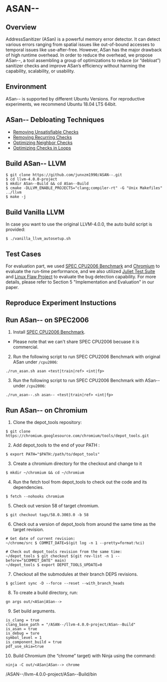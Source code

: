 # ASAN--

## Overview
AddressSanitizer (ASan) is a powerful memory error detector. It can detect various errors ranging from spatial issues like out-of-bound accesses to temporal issues like use-after-free. However, ASan has the major drawback of high runtime overhead. In order to reduce the overhead, we propose ASan--, a tool assembling a group of optimizations to reduce (or “debloat”) sanitizer checks and improve ASan’s efficiency without harming the capability, scalability, or usability.

## Environment
ASan-- is supported by different Ubuntu Versions. For reproductive experiments, we recommend Ubuntu 18.04 LTS 64bit.

## ASan-- Debloating Techniques
- [Removing Unsatisfiable Checks](https://github.com/junxzm1990/ASAN--/blob/e96d4aa82072546e8f2016cf83beba88af4995ea/llvm-4.0.0-project/llvm/lib/Transforms/Instrumentation/AddressSanitizer.cpp#L1385)
- [Removing Recurring Checks](https://github.com/junxzm1990/ASAN--/blob/e96d4aa82072546e8f2016cf83beba88af4995ea/llvm-4.0.0-project/llvm/lib/Transforms/Instrumentation/AddressSanitizer.cpp#L3212)
- [Optimizing Neighbor Checks](https://github.com/junxzm1990/ASAN--/blob/e96d4aa82072546e8f2016cf83beba88af4995ea/llvm-4.0.0-project/llvm/lib/Transforms/Instrumentation/AddressSanitizer.cpp#L3217)
- [Optimizing Checks in Loops](https://github.com/junxzm1990/ASAN--/blob/e96d4aa82072546e8f2016cf83beba88af4995ea/llvm-4.0.0-project/llvm/lib/Transforms/Instrumentation/AddressSanitizer.cpp#L3219)

## Build ASan-- LLVM
```
$ git clone https://github.com/junxzm1990/ASAN--.git
$ cd llvm-4.0.0-project
$ mkdir ASan--Build && cd ASan--Build
$ cmake -DLLVM_ENABLE_PROJECTS="clang;compiler-rt" -G "Unix Makefiles" ../llvm
$ make -j
```

## Build Vanilla LLVM
In case you want to use the original LLVM-4.0.0, the auto build script is provided:
```
$ ./vanilla_llvm_autosetup.sh
```

## Test Cases
For evaluation part, we used [SPEC CPU2006 Benchmark](https://www.spec.org/cpu2006/) and [Chromium](https://www.chromium.org/Home) to evaluate the run-time performance, and we also utilized [Juliet Test Suite](https://samate.nist.gov/SRD/testsuite.php) and [Linux Flaw Project](https://github.com/mudongliang/LinuxFlaw) to evaluate the bug detection capability. For more details, please refer to Section 5 "Implementation and Evaluation" in our paper. 

## Reproduce Experiment Instuctions

## Run ASan-- on SPEC2006
1. Install [SPEC CPU2006 Benchmark](https://www.spec.org/cpu2006/).

- Please note that we can't share SPEC CPU2006 becuase it is commercial.

2. Run the following script to run SPEC CPU2006 Benchmark with original ASan under `/cpu2006`:
```
./run_asan.sh asan <test|train|ref> <int|fp>
```
3. Run the following script to run SPEC CPU2006 Benchmark with ASan-- under `/cpu2006`:
```
./run_asan--.sh asan-- <test|train|ref> <int|fp>
```

## Run ASan-- on Chromium
1. Clone the depot_tools repository:
```
$ git clone https://chromium.googlesource.com/chromium/tools/depot_tools.git
```
2. Add depot_tools to the end of your PATH :
```
$ export PATH="$PATH:/path/to/depot_tools"
```
3. Create a chromium directory for the checkout and change to it
```
$ mkdir ~/chromium && cd ~/chromium
```
4. Run the fetch tool from depot_tools to check out the code and its dependencies.
```
$ fetch --nohooks chromium
```
5. Check out version 58 of target chromium.
```
$ git checkout tags/58.0.3003.0 -b 58
```
6. Check out a version of depot_tools from around the same time as the target revision.
```
# Get date of current revision:
~/chrome/src $ COMMIT_DATE=$(git log -n 1 --pretty=format:%ci)

# Check out depot_tools revision from the same time:
~/depot_tools $ git checkout $(git rev-list -n 1 --before="$COMMIT_DATE" main)
~/depot_tools $ export DEPOT_TOOLS_UPDATE=0
```
7. Checkout all the submodules at their branch DEPS revisions.
```
$ gclient sync -D --force --reset --with_branch_heads
```
8. To create a build directory, run:
```
gn args out/<ASan|ASan-->
```
9. Set build arguments.
```
is_clang = true
clang_base_path = "/ASAN--/llvm-4.0.0-project/ASan--Build"
is_asan = true
is_debug = ture
symbol_level = 1
is_component_build = true
pdf_use_skia=true
```
10. Build Chromium (the “chrome” target) with Ninja using the command:
```
ninja -C out/<ASan|ASan--> chrome
```

/ASAN--/llvm-4.0.0-project/ASan--Build/bin

